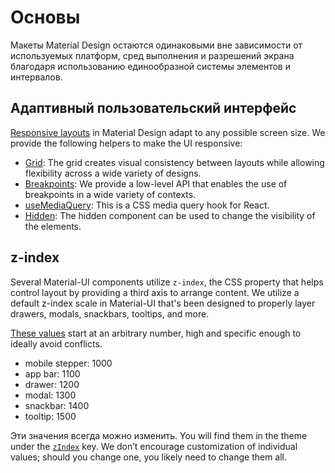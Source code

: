 # Основы

<p class="description">Макеты Material Design остаются одинаковыми вне зависимости от используемых платформ, сред выполнения и разрешений экрана благодаря использованию единообразной системы элементов и интервалов.</p>

## Адаптивный пользовательский интерфейс

[Responsive layouts](https://material.io/design/layout/responsive-layout-grid.html) in Material Design adapt to any possible screen size. We provide the following helpers to make the UI responsive:

- [Grid](/layout/grid/): The grid creates visual consistency between layouts while allowing flexibility across a wide variety of designs.
- [Breakpoints](/layout/breakpoints/): We provide a low-level API that enables the use of breakpoints in a wide variety of contexts.
- [useMediaQuery](/layout/use-media-query/): This is a CSS media query hook for React.
- [Hidden](/layout/hidden/): The hidden component can be used to change the visibility of the elements.

## z-index

Several Material-UI components utilize `z-index`, the CSS property that helps control layout by providing a third axis to arrange content. We utilize a default z-index scale in Material-UI that's been designed to properly layer drawers, modals, snackbars, tooltips, and more.

[These values](https://github.com/mui-org/material-ui/blob/next/packages/material-ui/src/styles/zIndex.js) start at an arbitrary number, high and specific enough to ideally avoid conflicts.

- mobile stepper: 1000
- app bar: 1100
- drawer: 1200
- modal: 1300
- snackbar: 1400
- tooltip: 1500

Эти значения всегда можно изменить. You will find them in the theme under the [`zIndex`](/customization/default-theme/?expend-path=$.zIndex) key. We don’t encourage customization of individual values; should you change one, you likely need to change them all.
